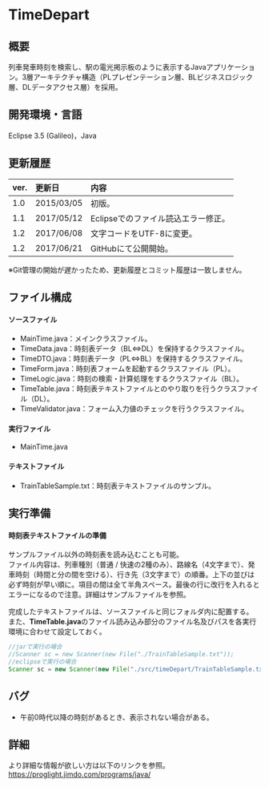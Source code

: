 # TimeDepart

## 概要
列車発車時刻を検索し、駅の電光掲示板のように表示するJavaアプリケーション。3層アーキテクチャ構造（PLプレゼンテーション層、BLビジネスロジック層、DLデータアクセス層）を採用。

## 開発環境・言語
Eclipse 3.5 (Galileo)，Java

## 更新履歴
|ver.|更新日|内容|
|:-|:-|:-|
|1.0|2015/03/05|初版。|
|1.1|2017/05/12|Eclipseでのファイル読込エラー修正。|
|1.2|2017/06/08|文字コードをUTF-8に変更。|
|1.2|2017/06/21|GitHubにて公開開始。|

※Git管理の開始が遅かったため、更新履歴とコミット履歴は一致しません。

## ファイル構成
#### ソースファイル
- MainTime.java：メインクラスファイル。
- TimeData.java：時刻表データ（BL⇔DL）を保持するクラスファイル。
- TimeDTO.java：時刻表データ（PL⇔BL）を保持するクラスファイル。
- TimeForm.java：時刻表フォームを起動するクラスファイル（PL）。
- TimeLogic.java：時刻の検索・計算処理をするクラスファイル（BL）。
- TimeTable.java：時刻表テキストファイルとのやり取りを行うクラスファイル（DL）。
- TimeValidator.java：フォーム入力値のチェックを行うクラスファイル。

#### 実行ファイル
- MainTime.java

#### テキストファイル
- TrainTableSample.txt：時刻表テキストファイルのサンプル。

## 実行準備
#### 時刻表テキストファイルの準備
サンプルファイル以外の時刻表を読み込むことも可能。  
ファイル内容は、列車種別（普通 / 快速の2種のみ）、路線名（4文字まで）、発車時刻（時間と分の間を空ける）、行き先（3文字まで）の順番。上下の並びは必ず時刻が早い順に。項目の間は全て半角スペース。最後の行に改行を入れるとエラーになるので注意。詳細はサンプルファイルを参照。

完成したテキストファイルは、ソースファイルと同じフォルダ内に配置する。
また、**TimeTable.java**のファイル読み込み部分のファイル名及びパスを各実行環境に合わせて設定しておく。

``` java
//jarで実行の場合
//Scanner sc = new Scanner(new File("./TrainTableSample.txt"));
//eclipseで実行の場合
Scanner sc = new Scanner(new File("./src/timeDepart/TrainTableSample.txt"));
```

## バグ
- 午前0時代以降の時刻があるとき、表示されない場合がある。

## 詳細
より詳細な情報が欲しい方は以下のリンクを参照。  
https://proglight.jimdo.com/programs/java/
